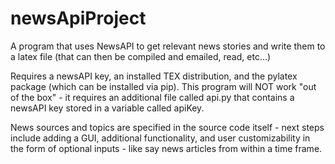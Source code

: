 # newsApiProject
A program that uses NewsAPI to get relevant news stories and write them to a latex file (that can then be compiled and emailed, read, etc...)

Requires a newsAPI key, an installed TEX distribution, and the pylatex package (which can be installed via pip). This program 
will NOT work "out of the box" - it requires an additional file called api.py that contains a newsAPI key stored in a variable
called apiKey.

News sources and topics are specified in the source code itself - next steps include adding a GUI, additional functionality, and
user customizability in the form of optional inputs - like say news articles from within a time frame.
